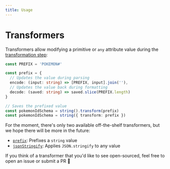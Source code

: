 ```yaml
---
title: Usage
---
```


# Transformers

Transformers allow modifying a primitive or `any` attribute value during the [transformation step](../17-actions/1-parse.md):

```ts
const PREFIX = 'POKEMON#'

const prefix = {
  // Updates the value during parsing
  encode: (input: string) => [PREFIX, input].join(''),
  // Updates the value back during formatting
  decode: (saved: string) => saved.slice(PREFIX.length)
}

// Saves the prefixed value
const pokemonIdSchema = string().transform(prefix)
const pokemonIdSchema = string({ transform: prefix })
```

For the moment, there's only two available off-the-shelf transformers, but we hope there will be more in the future:

- [`prefix`](./2-prefix.md): Prefixes a `string` value
- [`jsonStringify`](./3-json-stringify.md): Applies `JSON.stringify` to any value

If you think of a transformer that you'd like to see open-sourced, feel free to open an issue or submit a PR 🤗
